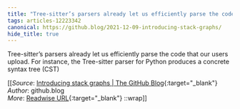 ```yaml
---
title: "Tree-sitter’s parsers already let us efficiently parse the code that ..."
tags: articles-12223342
canonical: https://github.blog/2021-12-09-introducing-stack-graphs/
hide_title: true
---
```


Tree-sitter’s parsers already let us efficiently parse the code that our users upload. For instance, the Tree-sitter parser for Python produces a concrete syntax tree (CST)


[[_Source_: [Introducing stack graphs | The GitHub Blog](https://github.blog/2021-12-09-introducing-stack-graphs/){:target="_blank"}<br>
_Author_: github.blog<br>
_More_: [Readwise URL](https://readwise.io/open/257347424){:target="_blank"}
::wrap]]